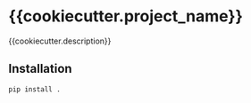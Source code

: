 # {{cookiecutter.project_name}}

{{cookiecutter.description}}

## Installation

```bash
pip install .
